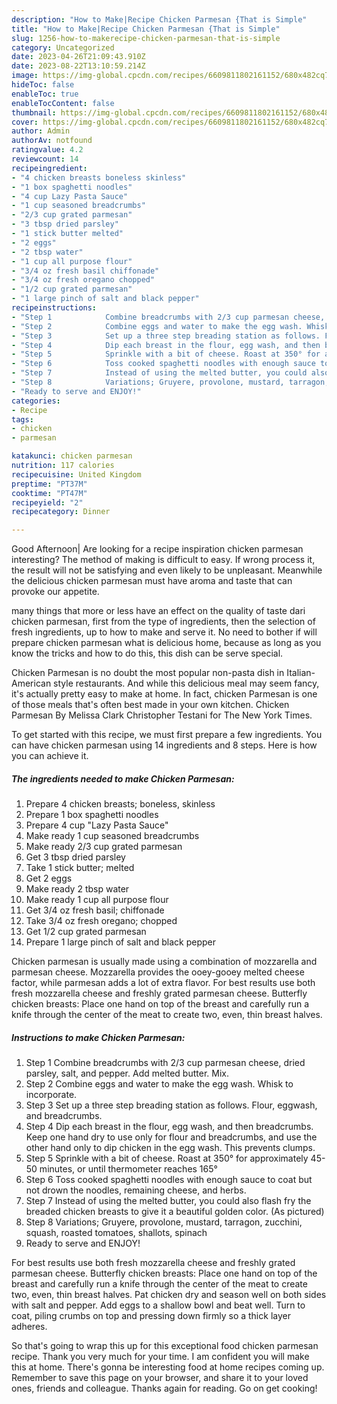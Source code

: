 ```yaml
---
description: "How to Make|Recipe Chicken Parmesan {That is Simple"
title: "How to Make|Recipe Chicken Parmesan {That is Simple"
slug: 1256-how-to-makerecipe-chicken-parmesan-that-is-simple
category: Uncategorized
date: 2023-04-26T21:09:43.910Z
date: 2023-08-22T13:10:59.214Z
image: https://img-global.cpcdn.com/recipes/6609811802161152/680x482cq70/chicken-parmesan-recipe-main-photo.jpg
hideToc: false
enableToc: true
enableTocContent: false
thumbnail: https://img-global.cpcdn.com/recipes/6609811802161152/680x482cq70/chicken-parmesan-recipe-main-photo.jpg
cover: https://img-global.cpcdn.com/recipes/6609811802161152/680x482cq70/chicken-parmesan-recipe-main-photo.jpg
author: Admin
authorAv: notfound
ratingvalue: 4.2
reviewcount: 14
recipeingredient:
- "4 chicken breasts boneless skinless"
- "1 box spaghetti noodles"
- "4 cup Lazy Pasta Sauce"
- "1 cup seasoned breadcrumbs"
- "2/3 cup grated parmesan"
- "3 tbsp dried parsley"
- "1 stick butter melted"
- "2 eggs"
- "2 tbsp water"
- "1 cup all purpose flour"
- "3/4 oz fresh basil chiffonade"
- "3/4 oz fresh oregano chopped"
- "1/2 cup grated parmesan"
- "1 large pinch of salt and black pepper"
recipeinstructions:
- "Step 1            Combine breadcrumbs with 2/3 cup parmesan cheese, dried parsley, salt, and pepper. Add melted butter. Mix."
- "Step 2            Combine eggs and water to make the egg wash. Whisk to incorporate."
- "Step 3            Set up a three step breading station as follows. Flour, eggwash, and breadcrumbs."
- "Step 4            Dip each breast in the flour, egg wash, and then breadcrumbs. Keep one hand dry to use only for flour and breadcrumbs,  and use the other hand only to dip chicken in the egg wash. This prevents clumps."
- "Step 5            Sprinkle with a bit of cheese. Roast at 350° for approximately 45-50 minutes, or until thermometer reaches 165°"
- "Step 6            Toss cooked spaghetti noodles with enough sauce to coat but not drown the noodles, remaining cheese, and herbs."
- "Step 7            Instead of using the melted butter, you could also flash fry the breaded chicken breasts to give it a beautiful golden color. (As pictured)"
- "Step 8            Variations; Gruyere, provolone, mustard, tarragon, zucchini, squash, roasted tomatoes, shallots, spinach"
- "Ready to serve and ENJOY!"
categories:
- Recipe
tags:
- chicken
- parmesan

katakunci: chicken parmesan 
nutrition: 117 calories
recipecuisine: United Kingdom
preptime: "PT37M"
cooktime: "PT47M"
recipeyield: "2"
recipecategory: Dinner

---
```



Good Afternoon| Are looking for a recipe inspiration chicken parmesan interesting? The method of making is difficult to easy. If wrong process it, the result will not be satisfying and even likely to be unpleasant. Meanwhile the delicious chicken parmesan must have aroma and taste that can provoke our appetite.






many things that more or less have an effect on the quality of taste dari chicken parmesan, first from the type of ingredients, then the selection of fresh ingredients, up to how to make and serve it. No need to bother if will prepare chicken parmesan what is delicious home, because as long as you know the tricks and how to do this, this dish can be serve special.


Chicken Parmesan is no doubt the most popular non-pasta dish in Italian-American style restaurants. And while this delicious meal may seem fancy, it&#39;s actually pretty easy to make at home. In fact, chicken Parmesan is one of those meals that&#39;s often best made in your own kitchen. Chicken Parmesan By Melissa Clark Christopher Testani for The New York Times.


To get started with this recipe, we must first prepare a few ingredients. You can have chicken parmesan using 14 ingredients and 8 steps. Here is how you can achieve it.

<!--inarticleads1-->

##### The ingredients needed to make Chicken Parmesan:

1. Prepare 4 chicken breasts; boneless, skinless
1. Prepare 1 box spaghetti noodles
1. Prepare 4 cup &#34;Lazy Pasta Sauce&#34;
1. Make ready 1 cup seasoned breadcrumbs
1. Make ready 2/3 cup grated parmesan
1. Get 3 tbsp dried parsley
1. Take 1 stick butter; melted
1. Get 2 eggs
1. Make ready 2 tbsp water
1. Make ready 1 cup all purpose flour
1. Get 3/4 oz fresh basil; chiffonade
1. Take 3/4 oz fresh oregano; chopped
1. Get 1/2 cup grated parmesan
1. Prepare 1 large pinch of salt and black pepper


Chicken parmesan is usually made using a combination of mozzarella and parmesan cheese. Mozzarella provides the ooey-gooey melted cheese factor, while parmesan adds a lot of extra flavor. For best results use both fresh mozzarella cheese and freshly grated parmesan cheese. Butterfly chicken breasts: Place one hand on top of the breast and carefully run a knife through the center of the meat to create two, even, thin breast halves. 

<!--inarticleads2-->

##### Instructions to make Chicken Parmesan:

1. Step 1            Combine breadcrumbs with 2/3 cup parmesan cheese, dried parsley, salt, and pepper. Add melted butter. Mix.
1. Step 2            Combine eggs and water to make the egg wash. Whisk to incorporate.
1. Step 3            Set up a three step breading station as follows. Flour, eggwash, and breadcrumbs.
1. Step 4            Dip each breast in the flour, egg wash, and then breadcrumbs. Keep one hand dry to use only for flour and breadcrumbs,  and use the other hand only to dip chicken in the egg wash. This prevents clumps.
1. Step 5            Sprinkle with a bit of cheese. Roast at 350° for approximately 45-50 minutes, or until thermometer reaches 165°
1. Step 6            Toss cooked spaghetti noodles with enough sauce to coat but not drown the noodles, remaining cheese, and herbs.
1. Step 7            Instead of using the melted butter, you could also flash fry the breaded chicken breasts to give it a beautiful golden color. (As pictured)
1. Step 8            Variations; Gruyere, provolone, mustard, tarragon, zucchini, squash, roasted tomatoes, shallots, spinach
1. Ready to serve and ENJOY!

For best results use both fresh mozzarella cheese and freshly grated parmesan cheese. Butterfly chicken breasts: Place one hand on top of the breast and carefully run a knife through the center of the meat to create two, even, thin breast halves. Pat chicken dry and season well on both sides with salt and pepper. Add eggs to a shallow bowl and beat well. Turn to coat, piling crumbs on top and pressing down firmly so a thick layer adheres. 

So that's going to wrap this up for this exceptional food chicken parmesan recipe. Thank you very much for your time. I am confident you will make this at home. There's gonna be interesting food at home recipes coming up. Remember to save this page on your browser, and share it to your loved ones, friends and colleague. Thanks again for reading. Go on get cooking!
